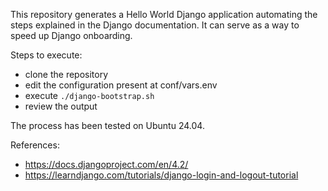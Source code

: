 This repository generates a Hello World Django application automating the steps explained in the Django documentation. It can serve as a way to speed up Django onboarding.

Steps to execute:

* clone the repository
* edit the configuration present at conf/vars.env
* execute `./django-bootstrap.sh`
* review the output

The process has been tested on Ubuntu 24.04.

References:

* https://docs.djangoproject.com/en/4.2/
* https://learndjango.com/tutorials/django-login-and-logout-tutorial
